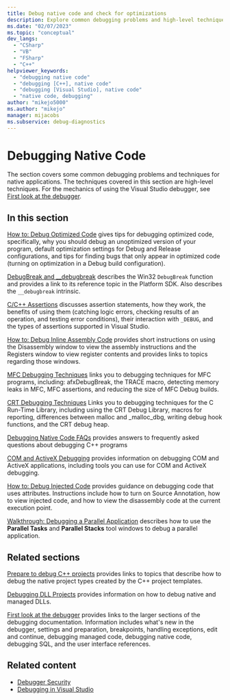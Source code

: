 ```yaml
---
title: Debug native code and check for optimizations
description: Explore common debugging problems and high-level techniques for native applications in Visual Studio, including optimizations, assertions, and assembly code.
ms.date: "02/07/2023"
ms.topic: "conceptual"
dev_langs:
  - "CSharp"
  - "VB"
  - "FSharp"
  - "C++"
helpviewer_keywords:
  - "debugging native code"
  - "debugging [C++], native code"
  - "debugging [Visual Studio], native code"
  - "native code, debugging"
author: "mikejo5000"
ms.author: "mikejo"
manager: mijacobs
ms.subservice: debug-diagnostics
---
```

# Debugging Native Code

The section covers some common debugging problems and techniques for native applications. The techniques covered in this section are high-level techniques. For the mechanics of using the Visual Studio debugger, see [First look at the debugger](../debugger/debugger-feature-tour.md).

## In this section

[How to: Debug Optimized Code](../debugger/how-to-debug-optimized-code.md) gives tips for debugging optimized code, specifically, why you should debug an unoptimized version of your program, default optimization settings for Debug and Release configurations, and tips for finding bugs that only appear in optimized code (turning on optimization in a Debug build configuration).

[DebugBreak and __debugbreak](../debugger/debugbreak-and-debugbreak.md) describes the Win32 `DebugBreak` function and provides a link to its reference topic in the Platform SDK. Also describes the `__debugbreak` intrinsic.

[C/C++ Assertions](../debugger/c-cpp-assertions.md) discusses assertion statements, how they work, the benefits of using them (catching logic errors, checking results of an operation, and testing error conditions), their interaction with `_DEBUG`, and the types of assertions supported in Visual Studio.

[How to: Debug Inline Assembly Code](../debugger/how-to-debug-inline-assembly-code.md) provides short instructions on using the Disassembly window to view the assembly instructions and the Registers window to view register contents and provides links to topics regarding those windows.

[MFC Debugging Techniques](../debugger/mfc-debugging-techniques.md) links you to debugging techniques for MFC programs, including: afxDebugBreak, the TRACE macro, detecting memory leaks in MFC, MFC assertions, and reducing the size of MFC Debug builds.

[CRT Debugging Techniques](/cpp/c-runtime-library/crt-debugging-techniques) Links you to debugging techniques for the C Run-Time Library, including using the CRT Debug Library, macros for reporting, differences between malloc and _malloc_dbg, writing debug hook functions, and the CRT debug heap.

[Debugging Native Code FAQs](../debugger/debugging-native-code-faqs.md) provides answers to frequently asked questions about debugging C++ programs

[COM and ActiveX Debugging](/previous-versions/visualstudio/visual-studio-2017/debugger/com-and-activex-debugging) provides information on debugging COM and ActiveX applications, including tools you can use for COM and ActiveX debugging.

[How to: Debug Injected Code](/cpp/windows/attributes/cpp-attributes-com-net#debug-injected-code.md) provides guidance on debugging code that uses attributes. Instructions include how to turn on Source Annotation, how to view injected code, and how to view the disassembly code at the current execution point.

[Walkthrough: Debugging a Parallel Application](../debugger/walkthrough-debugging-a-parallel-application.md) describes how to use the **Parallel Tasks** and **Parallel Stacks** tool windows to debug a parallel application.

## Related sections

[Prepare to debug C++ projects](../debugger/debugging-preparation-visual-cpp-project-types.md) provides links to topics that describe how to debug the native project types created by the C++ project templates.

[Debugging DLL Projects](../debugger/debugging-dll-projects.md) provides information on how to debug native and managed DLLs.

[First look at the debugger](../debugger/debugger-feature-tour.md) provides links to the larger sections of the debugging documentation. Information includes what's new in the debugger, settings and preparation, breakpoints, handling exceptions, edit and continue, debugging managed code, debugging native code, debugging SQL, and the user interface references.

## Related content

- [Debugger Security](../debugger/debugger-security.md)
- [Debugging in Visual Studio](../debugger/index.yml)
